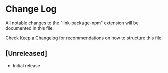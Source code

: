 # Change Log

All notable changes to the "link-package-npm" extension will be documented in this file.

Check [Keep a Changelog](http://keepachangelog.com/) for recommendations on how to structure this file.

## [Unreleased]

- Initial release